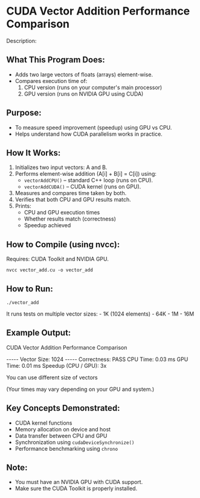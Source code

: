 CUDA Vector Addition Performance Comparison
===========================================


Description:

What This Program Does:
-----------------------
- Adds two large vectors of floats (arrays) element-wise.
- Compares execution time of:
   1. CPU version (runs on your computer's main processor)
   2. GPU version (runs on NVIDIA GPU using CUDA)

Purpose:
--------
- To measure speed improvement (speedup) using GPU vs CPU.
- Helps understand how CUDA parallelism works in practice.

How It Works:
-------------
1. Initializes two input vectors: A and B.
2. Performs element-wise addition (A[i] + B[i] = C[i]) using:
   - `vectorAddCPU()` – standard C++ loop (runs on CPU).
   - `vectorAddCUDA()` – CUDA kernel (runs on GPU).
3. Measures and compares time taken by both.
4. Verifies that both CPU and GPU results match.
5. Prints:
   - CPU and GPU execution times
   - Whether results match (correctness)
   - Speedup achieved

How to Compile (using nvcc):
----------------------------
Requires: CUDA Toolkit and NVIDIA GPU.

    nvcc vector_add.cu -o vector_add

How to Run:
-----------
    ./vector_add

It runs tests on multiple vector sizes:
    - 1K (1024 elements)
    - 64K
    - 1M
    - 16M

Example Output:
---------------
CUDA Vector Addition Performance Comparison

----- Vector Size: 1024 -----
 Correctness: PASS
 CPU Time: 0.03 ms
 GPU Time: 0.01 ms
 Speedup (CPU / GPU): 3x

You can use different size of vectors

(Your times may vary depending on your GPU and system.)

Key Concepts Demonstrated:
--------------------------
- CUDA kernel functions
- Memory allocation on device and host
- Data transfer between CPU and GPU
- Synchronization using `cudaDeviceSynchronize()`
- Performance benchmarking using `chrono`

Note:
-----
- You must have an NVIDIA GPU with CUDA support.
- Make sure the CUDA Toolkit is properly installed.

